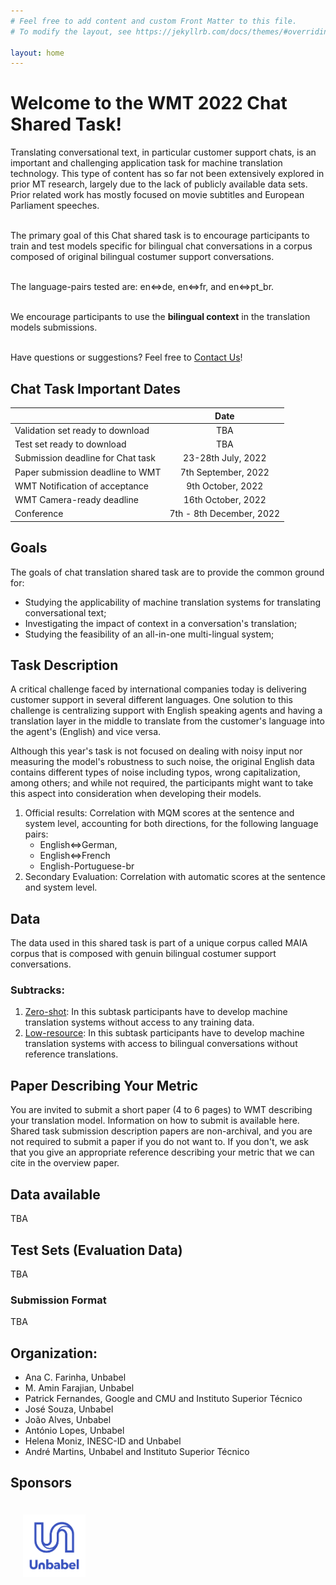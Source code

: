 ```yaml
---
# Feel free to add content and custom Front Matter to this file.
# To modify the layout, see https://jekyllrb.com/docs/themes/#overriding-theme-defaults

layout: home
---
```


# Welcome to the WMT 2022 Chat Shared Task!

<p class="message">  
  Translating conversational text, in particular customer support chats, is an important and challenging application task for machine translation technology. This type of content has so far not been extensively explored in prior MT research, largely due to the lack of publicly available data sets. Prior related work has mostly focused on movie subtitles and European Parliament speeches.<br /><br />
  
  The primary goal of this Chat shared task is to encourage participants to train and test models specific for bilingual chat conversations in a corpus composed of original bilingual costumer support conversations. <br /><br />
  
  The language-pairs tested are: en⇔de, en⇔fr, and en⇔pt_br.<br /><br />

  We encourage participants to use the <strong>bilingual context</strong> in the translation models  submissions.<br /><br /> 
  
  Have questions or suggestions? Feel free to <a href="mailto:wmt.metrics@gmail.com">Contact Us</a>!
</p>

## Chat Task Important Dates

|  | Date |
| ----------- | :-----------: |
| Validation set ready to download | TBA |
| Test set ready to download | TBA |
| Submission deadline for Chat task | 23-28th July, 2022 |
| Paper submission deadline to WMT | 7th September, 2022 |
| WMT Notification of acceptance | 9th October, 2022 |
| WMT Camera-ready deadline | 16th October, 2022 |
| Conference | 7th - 8th December, 2022 |

## Goals

The goals of chat translation shared task are to provide the common ground for:

- Studying the applicability of machine translation systems for translating conversational text;
- Investigating the impact of context in a conversation's translation;
- Studying the feasibility of an all-in-one multi-lingual system;

## Task Description

A critical challenge faced by international companies today is delivering customer support in several different languages. One solution to this challenge is centralizing support with English speaking agents and having a translation layer in the middle to translate from the customer's language into the agent's (English) and vice versa.

Although this year's task is not focused on dealing with noisy input nor measuring the model's robustness to such noise, the original English data contains different types of noise including typos, wrong capitalization, among others; and while not required, the participants might want to take this aspect into consideration when developing their models.

1. Official results: Correlation with MQM scores at the sentence and system level, accounting for both directions, for the following language pairs:
   - English⇔German,
   - English⇔French
   - English-Portuguese-br
2. Secondary Evaluation: Correlation with automatic scores at the sentence and system level.

## Data

The data used in this shared task is part of a unique corpus called MAIA corpus that is composed with genuin bilingual costumer support conversations.

### Subtracks:

1. [Zero-shot](./subtasks/zero-shot/): In this subtask participants have to develop machine translation systems without access to any training data.
2. [Low-resource](./subtasks/low-resource/): In this subtask participants have to develop machine translation systems with access to bilingual conversations without reference translations.
   
## Paper Describing Your Metric
You are invited to submit a short paper (4 to 6 pages) to WMT describing your translation model. Information on how to submit is available here. Shared task submission description papers are non-archival, and you are not required to submit a paper if you do not want to. If you don't, we ask that you give an appropriate reference describing your metric that we can cite in the overview paper.

## Data available

TBA


## Test Sets (Evaluation Data)

TBA

### Submission Format

TBA


## Organization:

- Ana C. Farinha, Unbabel
- M. Amin Farajian, Unbabel
- Patrick Fernandes, Google and CMU and Instituto Superior Técnico
- José Souza, Unbabel
- João Alves, Unbabel
- António Lopes, Unbabel
- Helena Moniz, INESC-ID and Unbabel 
- André Martins, Unbabel and Instituto Superior Técnico

## Sponsors

<style>
	.column {
	  float: left;
	  padding: 20px;
	}
	
</style>
<div style="position: relative; width: 700px; height: 100px; min-height: 200px">    
    <div style="position: relative; bottom: 0px;">
	   <div class="column">
	     <img src="/public/css/unbabel.png" height=100px width=auto>
	   </div>
	</div>



